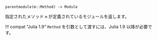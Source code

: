 ```
parentmodule(m::Method) -> Module
```

指定されたメソッド `m` が定義されているモジュールを返します。

!!! compat "Julia 1.9"
    `Method` を引数として渡すには、Julia 1.9 以降が必要です。

